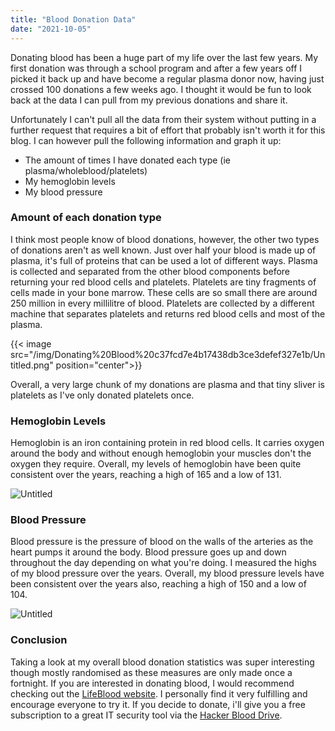 ```yaml
---
title: "Blood Donation Data"
date: "2021-10-05"
---
```


Donating blood has been a huge part of my life over the last few years. My first donation was through a school program and after a few years off I picked it back up and have become a regular plasma donor now, having just crossed 100 donations a few weeks ago. I thought it would be fun to look back at the data I can pull from my previous donations and share it.

Unfortunately I can't pull all the data from their system without putting in a further request that requires a bit of effort that probably isn't worth it for this blog. I can however pull the following information and graph it up:

- The amount of times I have donated each type (ie plasma/wholeblood/platelets)
- My hemoglobin levels
- My blood pressure

### Amount of each donation type

I think most people know of blood donations, however, the other two types of donations aren't as well known. Just over half your blood is made up of plasma, it's full of proteins that can be used a lot of different ways. Plasma is collected and separated from the other blood components before returning your red blood cells and platelets. Platelets are tiny fragments of cells made in your bone marrow. These cells are so small there are around 250 million in every millilitre of blood. Platelets are collected by a different machine that separates platelets and returns red blood cells and most of the plasma.

{{< image src="/img/Donating%20Blood%20c37fcd7e4b17438db3ce3defef327e1b/Untitled.png" position="center">}}

Overall, a very large chunk of my donations are plasma and that tiny sliver is platelets as I've only donated platelets once.

### Hemoglobin Levels

Hemoglobin is an iron containing protein in red blood cells. It carries oxygen around the body and without enough hemoglobin your muscles don't the oxygen they require. Overall, my levels of hemoglobin have been quite consistent over the years, reaching a high of 165 and a low of 131.

![Untitled](/img/Donating%20Blood%20c37fcd7e4b17438db3ce3defef327e1b/Untitled%201.png)

### Blood Pressure

Blood pressure is the pressure of blood on the walls of the arteries as the heart pumps it around the body. Blood pressure goes up and down throughout the day depending on what you're doing. I measured the highs of my blood pressure over the years. Overall, my blood pressure levels have been consistent over the years also, reaching a high of 150 and a low of 104.

![Untitled](/img/Donating%20Blood%20c37fcd7e4b17438db3ce3defef327e1b/Untitled%202.png)

### Conclusion

Taking a look at my overall blood donation statistics was super interesting though mostly randomised as these measures are only made once a fortnight. If you are interested in donating blood, I would recommend checking out the [LifeBlood website](https://www.lifeblood.com.au/). I personally find it very fulfilling and encourage everyone to try it. If you decide to donate, i'll give you a free subscription to a great IT security tool via the [Hacker Blood Drive](https://hackerblooddrive.com/).
